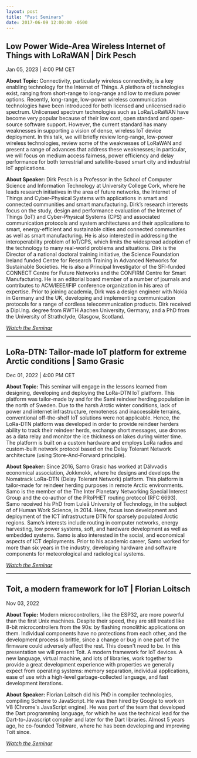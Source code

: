 ```yaml
---
layout: post
title: "Past Seminars"
date: 2017-06-09 12:00:00 -0500
---
```


Low Power Wide-Area Wireless Internet of Things with LoRaWAN | Dirk Pesch 
--
Jan 05, 2023 | 4:00 PM CET

**About Topic:**
Connectivity, particularly wireless connectivity, is a key enabling technology for the Internet of Things. A plethora of technologies exist, ranging from short-range to long-range and low to medium power options. Recently, long-range, low-power wireless communication technologies have been introduced for both licensed and unlicensed radio spectrum. Unlicensed spectrum technologies such as LoRa/LoRaWAN have become very popular because of their low cost, open standard and open-source software support. However, the current standard has many weaknesses in supporting a vision of dense, wireless IoT device deployment. In this talk, we will briefly review long-range, low-power wireless technologies, review some of the weaknesses of LoRaWAN and present a range of advances that address these weaknesses; in particular, we will focus on medium access fairness, power efficiency and delay performance for both terrestrial and satellite-based smart city and industrial IoT applications.

**About Speaker:**
Dirk Pesch is a Professor in the School of Computer Science and Information Technology at University College Cork, where he leads research initiatives in the area of future networks, the Internet of Things and Cyber-Physical Systems with applications in smart and connected communities and smart manufacturing. Dirk’s research interests focus on the study, design and performance evaluation of the Internet of Things (IoT) and Cyber-Physical Systems (CPS) and associated communication protocols and system architectures and their applications to smart, energy-efficient and sustainable cities and connected communities as well as smart manufacturing. He is also interested in addressing the interoperability problem of IoT/CPS, which limits the widespread adoption of the technology to many real-world problems and situations. Dirk is the Director of a national doctoral training initiative, the Science Foundation Ireland funded Centre for Research Training in Advanced Networks for Sustainable Societies. He is also a Principal Investigator of the SFI-funded CONNECT Centre for Future Networks and the CONFIRM Centre for Smart Manufacturing. He is an editorial board member of a number of journals and contributes to ACM/IEEE/IFIP conference organization in his area of expertise. Prior to joining academia, Dirk was a design engineer with Nokia in Germany and the UK, developing and implementing communication protocols for a range of cordless telecommunication products. Dirk received a Dipl.Ing. degree from RWTH Aachen University, Germany, and a PhD from the University of Strathclyde, Glasgow, Scotland.

<a href="https://www.youtube.com/watch?v=fEEg56hqpPk&t=1s&ab_channel=ComNetsBremen" target="_blank">*Watch the Seminar*</a>

----

LoRa-DTN: Tailor-made IoT platform for extreme Arctic conditions | Samo Grasic
--
Dec 01, 2022 | 4:00 PM CET

**About Topic:**
This seminar will engage in the lessons learned from designing, developing and deploying the LoRa-DTN IoT platform. This platform was tailor-made by and for the Sami reindeer herding population in the north of Sweden. Due to the harsh Arctic winter conditions, lack of power and internet infrastructure, remoteness and inaccessible terrains, conventional off-the-shelf IoT solutions were not applicable. Hence, the LoRa-DTN platform was developed in order to provide reindeer herders ability to track their reindeer herds, exchange short messages, use drones as a data relay and monitor the ice thickness on lakes during winter time. The platform is built on a custom hardware and employs LoRa radios and custom-built network protocol based on the Delay Tolerant Network architecture (using Store-And-Forward principle).

**About Speaker:**
Since 2016, Samo Grasic has worked at Dálvvadis economical association, Jokkmokk, where he designs and develops the Nomatrack LoRa-DTN (Delay Tolerant Network) platform. This platform is tailor-made for reindeer herding purposes in remote Arctic environments. Samo is the member of the The Inter Planetary Networking Special Interest Group and the co-author of the PRoPHET routing protocol (RFC 6693). Samo received his PhD from Luleå University of Technology, in the subject of of Human Work Science, in 2014. Here, focus ison development and deployment of the ICT infrastructure DTN for sparsely populated Arctic regions. Samo’s interests include routing in computer networks, energy harvesting, low power systems, soft, and hardware development as well as embedded systems. Samo is also interested in the social, and economical aspects of ICT deployments. Prior to his academic career, Samo worked for more than six years in the industry, developing hardware and software components for meteorological and radiological systems.

<a href="https://www.youtube.com/watch?v=srTsFzihRWc&list=PLK_Ujz7qXyqPFsaU13jGbtrJyOllHPJT_&index=2&ab_channel=ComNetsBremen" target="_blank">*Watch the Seminar*</a>

----

Toit, a modern framework for IoT | Florian Loitsch
--
Nov 03, 2022 

**About Topic:**
Modern microcontrollers, like the ESP32, are more powerful than the first Unix machines. Despite their
speed, they are still treated like 8-bit microcontrollers from the 90s: by flashing monolithic applications on them.
Individual components have no protections from each other, and the development process is brittle, since
a change or bug in one part of the firmware could adversely affect the rest.
This doesn't need to be. In this presentation we will present Toit. A modern framework for IoT devices. A new language, virtual machine, and lots of libraries, work together to provide a great development experience with properties we generally expect from operating systems: memory separation, individual applications, ease of use with a high-level garbage-collected language, and fast development iterations.


**About Speaker:**
Florian Loitsch did his PhD in compiler technologies, compiling Scheme to JavaScript. He was then hired by Google to work on V8 (Chrome's JavaScript engine). He was part of the team that developed the Dart programming language, for which he was the technical lead for the Dart-to-Javascript compiler and later for the Dart libraries. Almost 5 years ago, he co-founded Toitware, where he has been developing and improving Toit since.

<a href="https://www.youtube.com/watch?v=xko5jLTjLb0&list=PLK_Ujz7qXyqPFsaU13jGbtrJyOllHPJT_&ab_channel=ComNetsBremen" target="_blank">*Watch the Seminar*</a>

----